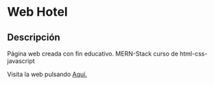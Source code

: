 # Web Hotel

## Descripción

Página web creada con fin educativo.
MERN-Stack curso de html-css-javascript

Visita la web pulsando [Aquí.](https://luccas13.github.io/Web_hotel/ "Aquí.")
